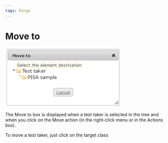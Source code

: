 ```yaml
---
tags: Forge
---
```


Move to
=======

![](resources/testtakers-move.png)

The Move to box is displayed when a test taker is selected in the tree and when you click on the Move action (in the right-click menu or in the Actions box).

To move a test taker, just click on the target class

